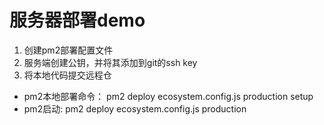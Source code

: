 # 服务器部署demo
1. 创建pm2部署配置文件
2. 服务端创建公钥，并将其添加到git的ssh key
1. 将本地代码提交远程仓


* pm2本地部署命令： pm2 deploy ecosystem.config.js  production setup
* pm2启动: pm2 deploy ecosystem.config.js production